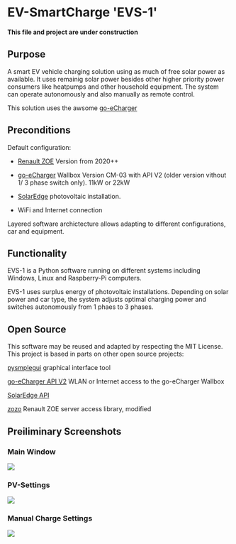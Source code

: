 # EV-SmartCharge 'EVS-1'

**This file and project are under construction**

## Purpose

A smart EV vehicle charging solution using as much of free solar power as available.  It uses remainig solar power besides other higher priority power consumers like heatpumps and other household equipment.  The system can operate autonomously and also manually as remote control.

This solution uses the awsome  [go-eCharger](https://go-e.co/)

## Preconditions

Default configuration:

- [Renault ZOE](https://de.renault.ch/elektroautos/renault-zoe.html) Version from 2020++

- [go-eCharger](https://go-e.co/produkte/go-echarger-home/) Wallbox Version CM-03 with API V2 
  (older version vithout 1/ 3 phase switch only). 11kW or 22kW

- [SolarEdge](https://www.solaredge.com/homeowner-new) photovoltaic installation.

- WiFi and Internet connection 

Layered software archictecture allows adapting to different configurations, car and equipment.

## Functionality

EVS-1 is a Python software running on different systems including Windows, Linux and Raspberry-Pi computers.  

EVS-1 uses surplus energy of photovoltaic installations. Depending on solar power and car type, the system adjusts optimal charging power and switches autonomously from 1 phaes to 3 phases.



## Open Source

This software may be reused and adapted by respecting the MIT License. This project is based in parts on other open source projects:

[pysmplegui](https://pysimplegui.readthedocs.io/en/latest/) graphical interface tool

[go-eCharger API V2](https://github.com/goecharger/go-eCharger-API-v2)  WLAN or Internet access to the go-eCharger Wallbox

[SolarEdge API](https://www.solaredge.com/sites/default/files/se_monitoring_api.pdf)

[zozo](https://github.com/niosega/zozo) Renault ZOE server access library, modified



## Preiliminary Screenshots



### Main Window

![](C:\Users\klaus\AppData\Roaming\marktext\images\2022-03-05-11-49-21-image.png)



### PV-Settings

![](C:\Users\klaus\AppData\Roaming\marktext\images\2022-03-05-11-50-38-image.png)



### Manual Charge Settings

![](C:\Users\klaus\AppData\Roaming\marktext\images\2022-03-05-11-51-21-image.png)
